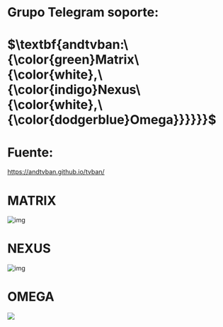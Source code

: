 # Grupo Telegram soporte: 
# $\textbf{andtvban:\ {\color{green}Matrix\ {\color{white},\ {\color{indigo}Nexus\ {\color{white},\ {\color{dodgerblue}Omega}}}}}}$

# Fuente: 
https://andtvban.github.io/tvban/

# MATRIX
![img](https://i.imgur.com/PfZUhyc.png)

# NEXUS
![img](https://i.imgur.com/cmvc0gK.png)

<h1 align="left"> OMEGA </h1>
<p align="left">
<img src="https://img.shields.io/badge/STATUS-EN%20DESAROLLO-green">
</p>
